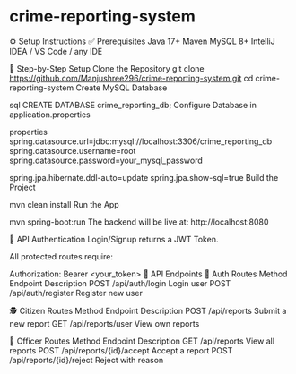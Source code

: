 ﻿# crime-reporting-system

 ⚙️ Setup Instructions
✅ Prerequisites
Java 17+
Maven
MySQL 8+
IntelliJ IDEA / VS Code / any IDE

🔧 Step-by-Step Setup
Clone the Repository
git clone https://github.com/Manjushree296/crime-reporting-system.git
cd crime-reporting-system
Create MySQL Database

sql
CREATE DATABASE crime_reporting_db;
Configure Database in application.properties

properties
spring.datasource.url=jdbc:mysql://localhost:3306/crime_reporting_db
spring.datasource.username=root
spring.datasource.password=your_mysql_password

spring.jpa.hibernate.ddl-auto=update
spring.jpa.show-sql=true
Build the Project

mvn clean install
Run the App

mvn spring-boot:run
The backend will be live at: http://localhost:8080

🔐 API Authentication
Login/Signup returns a JWT Token.

All protected routes require:

Authorization: Bearer <your_token>
🧪 API Endpoints
👤 Auth Routes
Method	Endpoint	Description
POST	/api/auth/login	Login user
POST	/api/auth/register	Register new user

🕵️ Citizen Routes
Method	Endpoint	Description
POST	/api/reports	Submit a new report
GET	/api/reports/user	View own reports

👮 Officer Routes
Method	Endpoint	Description
GET	/api/reports	View all reports
POST	/api/reports/{id}/accept	Accept a report
POST	/api/reports/{id}/reject	Reject with reason


